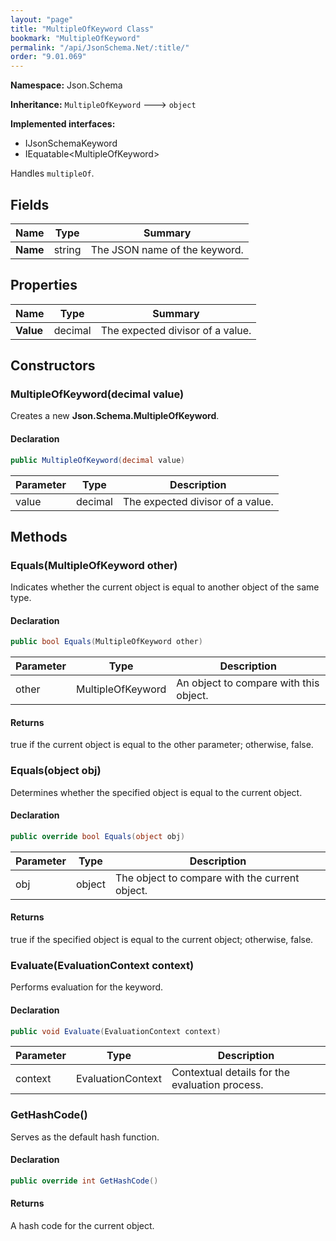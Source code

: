 ```yaml
---
layout: "page"
title: "MultipleOfKeyword Class"
bookmark: "MultipleOfKeyword"
permalink: "/api/JsonSchema.Net/:title/"
order: "9.01.069"
---
```

**Namespace:** Json.Schema

**Inheritance:**
`MultipleOfKeyword`
 🡒 
`object`

**Implemented interfaces:**

- IJsonSchemaKeyword
- IEquatable\<MultipleOfKeyword\>

Handles `multipleOf`.

## Fields

| Name | Type | Summary |
|---|---|---|
| **Name** | string | The JSON name of the keyword. |

## Properties

| Name | Type | Summary |
|---|---|---|
| **Value** | decimal | The expected divisor of a value. |

## Constructors

### MultipleOfKeyword(decimal value)

Creates a new **Json.Schema.MultipleOfKeyword**.

#### Declaration

```c#
public MultipleOfKeyword(decimal value)
```

| Parameter | Type | Description |
|---|---|---|
| value | decimal | The expected divisor of a value. |


## Methods

### Equals(MultipleOfKeyword other)

Indicates whether the current object is equal to another object of the same type.

#### Declaration

```c#
public bool Equals(MultipleOfKeyword other)
```

| Parameter | Type | Description |
|---|---|---|
| other | MultipleOfKeyword | An object to compare with this object. |


#### Returns

true if the current object is equal to the <paramref name="other">other</paramref> parameter; otherwise, false.

### Equals(object obj)

Determines whether the specified object is equal to the current object.

#### Declaration

```c#
public override bool Equals(object obj)
```

| Parameter | Type | Description |
|---|---|---|
| obj | object | The object to compare with the current object. |


#### Returns

true if the specified object  is equal to the current object; otherwise, false.

### Evaluate(EvaluationContext context)

Performs evaluation for the keyword.

#### Declaration

```c#
public void Evaluate(EvaluationContext context)
```

| Parameter | Type | Description |
|---|---|---|
| context | EvaluationContext | Contextual details for the evaluation process. |


### GetHashCode()

Serves as the default hash function.

#### Declaration

```c#
public override int GetHashCode()
```


#### Returns

A hash code for the current object.

